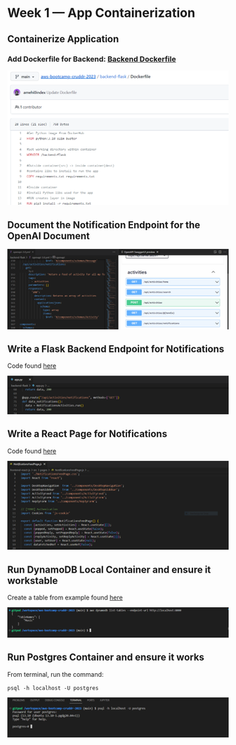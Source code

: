 # Week 1 — App Containerization

## Containerize Application 

### Add Dockerfile for Backend: [Backend Dockerfile](/backend-flask/Dockerfile)

![Image of Backend Dockerfile](assets/backend-dockerfile.png)


## 	Document the Notification Endpoint for the OpenAI Document

![Documentation OpenAI Endpoint](assets/open-ai.png)


## Write a Flask Backend Endpoint for Notifications

Code found [here](/backend-flask/app.py)

![Backend Endpoint for Notifications](assets/backend.png)


## Write a React Page for Notifications

Code found [here](/frontend-react-js/src/pages/NotificationsFeedPage.js)

![React Pagefeed for Notifications](assets/react.png)

## Run DynamoDB Local Container and ensure it workstable

Create a table from example found [here](https://github.com/100DaysOfCloud/challenge-dynamodb-local)

![React Pagefeed for Notifications](assets/dynamodb-table.png)

## Run Postgres Container and ensure it works

From terminal, run the command: 
```
psql -h localhost -U postgres
```

![React Pagefeed for Notifications](assets/postgres.png)

